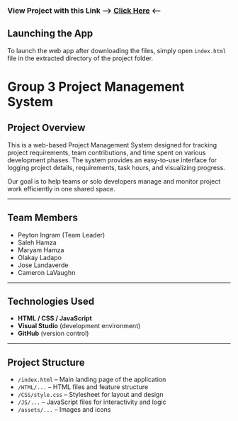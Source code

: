 ### View Project with this Link --> [Click Here](https://pingra11.github.io/Group3_ProjectManagementSystem./) <--

## Launching the App

To launch the web app after downloading the files, simply open `index.html` file in the extracted directory of the project folder.


# Group 3 Project Management System


## Project Overview

This is a web-based Project Management System designed for tracking project requirements, team contributions, and time spent on various development phases. The system provides an easy-to-use interface for logging project details, requirements, task hours, and   visualizing progress.

Our goal is to help teams or solo developers manage and monitor project work efficiently in one shared space.

---

## Team Members
- Peyton Ingram (Team Leader)
- Saleh Hamza
- Maryam Hamza
- Olakay Ladapo
- Jose Landaverde
- Cameron LaVaughn
  
---

## Technologies Used
- **HTML / CSS / JavaScript**
- **Visual Studio** (development environment)
- **GitHub** (version control)
  
---

## Project Structure
- `/index.html` – Main landing page of the application
- `/HTML/...` – HTML files and feature structure
- `/CSS/style.css` – Stylesheet for layout and design
- `/JS/...` – JavaScript files for interactivity and logic
- `/assets/...` – Images and icons
